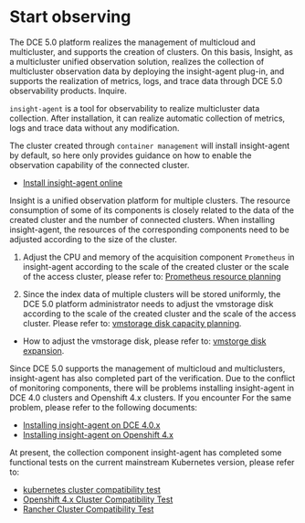 # Start observing

The DCE 5.0 platform realizes the management of multicloud and multicluster, and supports the creation of clusters. On this basis, Insight, as a multicluster unified observation solution, realizes the collection of multicluster observation data by deploying the insight-agent plug-in, and supports the realization of metrics, logs, and trace data through DCE 5.0 observability products. Inquire.

`insight-agent` is a tool for observability to realize multicluster data collection. After installation, it can realize automatic collection of metrics, logs and trace data without any modification.

The cluster created through `container management` will install insight-agent by default, so here only provides guidance on how to enable the observation capability of the connected cluster.

- [Install insight-agent online](./install-agent.md)

Insight is a unified observation platform for multiple clusters. The resource consumption of some of its components is closely related to the data of the created cluster and the number of connected clusters. When installing insight-agent, the resources of the corresponding components need to be adjusted according to the size of the cluster.

1. Adjust the CPU and memory of the acquisition component `Prometheus` in insight-agent according to the scale of the created cluster or the scale of the access cluster, please refer to: [Prometheus resource planning](../../best-practice/prometheus-res.md)

2. Since the index data of multiple clusters will be stored uniformly, the DCE 5.0 platform administrator needs to adjust the vmstorage disk according to the scale of the created cluster and the scale of the access cluster. Please refer to: [vmstorage disk capacity planning](../../best-practice/vms-res-plan.md).

- How to adjust the vmstorage disk, please refer to: [vmstorge disk expansion](../../best-practice/modify-vms-disk.md).

Since DCE 5.0 supports the management of multicloud and multiclusters, insight-agent has also completed part of the verification. Due to the conflict of monitoring components, there will be problems installing insight-agent in DCE 4.0 clusters and Openshift 4.x clusters. If you encounter For the same problem, please refer to the following documents:

- [Installing insight-agent on DCE 4.0.x](../../faq/install-agentindce.md)
- [Installing insight-agent on Openshift 4.x](../../faq/install-agent-on-ocp.md)

At present, the collection component insight-agent has completed some functional tests on the current mainstream Kubernetes version, please refer to:

- [kubernetes cluster compatibility test](./k8s-compatibility.md)
- [Openshift 4.x Cluster Compatibility Test](./ocp-compatibility.md)
- [Rancher Cluster Compatibility Test](./rancher-compatibility.md)
